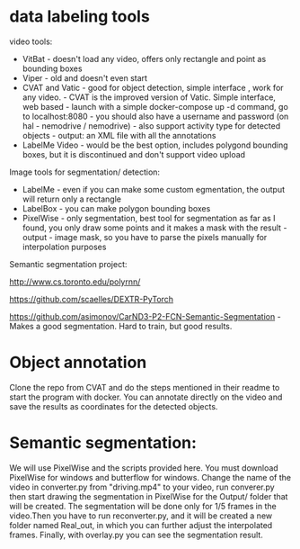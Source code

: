 # data labeling tools
video tools:
- VitBat - doesn't load any video, offers only rectangle and point as bounding boxes
- Viper - old and doesn't even start
- CVAT and Vatic - good for object detection, simple interface , work for any video. 
	         - CVAT is the improved version of Vatic. Simple interface, web based
		 - launch with a simple docker-compose up -d command, go to localhost:8080
		 - you should also have a username and password (on hal - nemodrive / nemodrive)
		 - also support activity type for detected objects
		 - output: an XML file with all the annotations
- LabelMe Video - would be the best option, includes polygond bounding boxes, but it is discontinued
 		  and don't support video upload

Image tools for segmentation/ detection:
 - LabelMe - even if you can make some custom egmentation, the output will return only a rectangle
 - LabelBox - you can make polygon bounding boxes
 - PixelWise - only segmentation, best tool for segmentation as far as I found, you only draw some points and it  makes a mask with the result
             - output - image mask, so you have to parse the pixels manually for interpolation purposes

Semantic segmentation project:

http://www.cs.toronto.edu/polyrnn/

https://github.com/scaelles/DEXTR-PyTorch

https://github.com/asimonov/CarND3-P2-FCN-Semantic-Segmentation - Makes a good segmentation. Hard to train, but good results.

# Object annotation

Clone the repo from CVAT and do  the steps mentioned in their readme to start the program with docker. You can annotate directly on the video and save the results
as coordinates for the detected objects.

# Semantic segmentation:
We will use PixelWise and the scripts provided here. You must download PixelWise for windows and butterflow for windows.
Change the name of the video in converter.py from "driving.mp4" to your video, run converer.py then start 
drawing the segmentation in PixelWise for the Output/ folder that will be created.  The segmentation will be done only for 1/5 frames in the video.Then you have to run 
reconverter.py, and it will be created a new folder named Real_out, in which you can further adjust the interpolated frames. Finally, with overlay.py you can see
the segmentation result.
